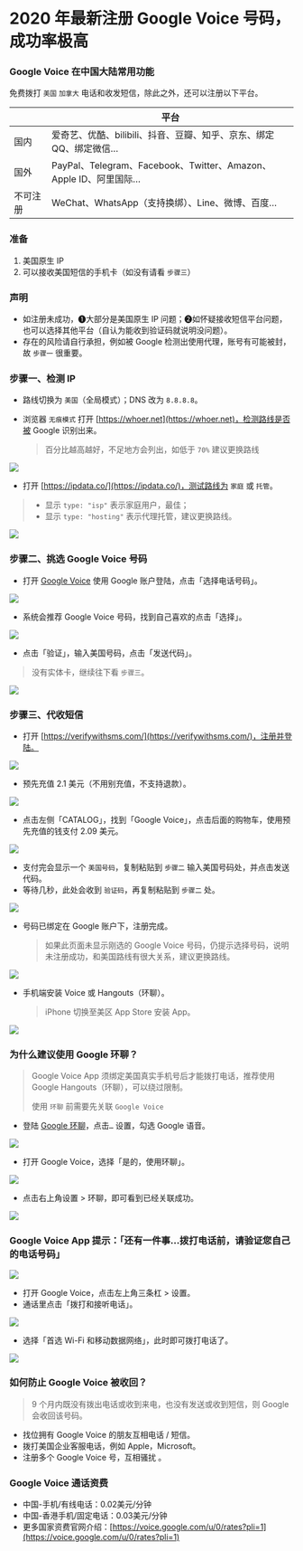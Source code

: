 # 2020 年最新注册 Google Voice 号码，成功率极高

### Google Voice 在中国大陆常用功能

免费拨打 `美国` `加拿大` 电话和收发短信，除此之外，还可以注册以下平台。

|   |  平台 |  
|---|---|
| 国内  | 爱奇艺、优酷、bilibili、抖音、豆瓣、知乎、京东、绑定QQ、绑定微信…  |   
| 国外  |  PayPal、Telegram、Facebook、Twitter、Amazon、Apple ID、阿里国际… |   
| 不可注册   | WeChat、WhatsApp（支持换绑）、Line、微博、百度…

### 准备
1. 美国原生 IP
2. 可以接收美国短信的手机卡（如没有请看 `步骤三`）

### 声明
* 如注册未成功，➊大部分是美国原生 IP 问题；➋如怀疑接收短信平台问题，也可以选择其他平台（自认为能收到验证码就说明没问题）。
* 存在的风险请自行承担，例如被 Google 检测出使用代理，账号有可能被封，故 `步骤一` 很重要。


### 步骤一、检测 IP
* 路线切换为 `美国`（全局模式）；DNS 改为 `8.8.8.8`。
* 浏览器 `无痕模式` 打开 [https://whoer.net](https://whoer.net)，检测路线是否被 Google 识别出来。
  
  > 百分比越高越好，不足地方会列出，如低于 `70%` 建议更换路线

![](pic/002.jpg)

* 打开 [https://ipdata.co/](https://ipdata.co/)，测试路线为 `家庭` 或 `托管`。

> * 显示 `type: "isp"` 表示家庭用户，最佳；
> * 显示 `type: "hosting"` 表示代理托管，建议更换路线。

![](pic/003.jpg)

### 步骤二、挑选 Google Voice 号码

* 打开 [Google Voice](https://voice.google.com/) 使用 Google 账户登陆，点击「选择电话号码」。

![](pic/004.png)

* 系统会推荐 Google Voice 号码，找到自己喜欢的点击「选择」。

![](pic/005.png)

* 点击「验证」，输入美国号码，点击「发送代码」。

> 没有实体卡，继续往下看 `步骤三`。

![](pic/006.png)

### 步骤三、代收短信

* 打开 [https://verifywithsms.com/](https://verifywithsms.com/)，注册并登陆。

![](pic/007.png)

* 预先充值 2.1 美元（不用别充值，不支持退款）。

![](pic/008.png)

* 点击左侧「CATALOG」，找到「Google Voice」，点击后面的购物车，使用预先充值的钱支付 2.09 美元。

![](pic/009.png)

* 支付完会显示一个 `美国号码`，复制粘贴到 `步骤二` 输入美国号码处，并点击发送代码。
* 等待几秒，此处会收到 `验证码`，再复制粘贴到 `步骤二` 处。

![](pic/010.jpg)

* 号码已绑定在 Google 账户下，注册完成。
  
  > 如果此页面未显示刚选的 Google Voice 号码，仍提示选择号码，说明未注册成功，和美国路线有很大关系，建议更换路线。

![](pic/011.png)

* 手机端安装 Voice 或 Hangouts（环聊）。
  
  > iPhone 切换至美区 App Store 安装 App。

![](pic/012.jpg)

### 为什么建议使用 Google 环聊？

> Google Voice App 须绑定美国真实手机号后才能拨打电话，推荐使用 Google Hangouts（环聊），可以绕过限制。
> 
> 使用 `环聊` 前需要先关联 `Google Voice`

* 登陆 [Google 环聊](https://hangouts.google.com/?authuser=2)，点击`…` 设置，勾选 Google 语音。

![](pic/015.png)

* 打开 Google Voice，选择「是的，使用环聊」。

![](pic/016.png)

* 点击右上角设置 > 环聊，即可看到已经关联成功。

![](pic/017.png)

### Google Voice App 提示：「还有一件事…拨打电话前，请验证您自己的电话号码」

![](pic/018.png)

- 打开 Google Voice，点击左上角三条杠 > 设置。
- 通话里点击「拨打和接听电话」。

![](pic/013.png)

* 选择「首选 Wi-Fi 和移动数据网络」，此时即可拨打电话了。

![](pic/014.jpg)

### 如何防止 Google Voice 被收回？

> 9 个月内既没有拨出电话或收到来电，也没有发送或收到短信，则 Google 会收回该号码。

* 找位拥有 Google Voice 的朋友互相电话 / 短信。
* 拨打美国企业客服电话，例如 Apple，Microsoft。
* 注册多个 Google Voice 号，互相骚扰 。

### Google Voice 通话资费

* 中国-手机/有线电话：0.02美元/分钟
* 中国-香港手机/固定电话：0.03美元/分钟
* 更多国家资费官网介绍：[https://voice.google.com/u/0/rates?pli=1](https://voice.google.com/u/0/rates?pli=1)
